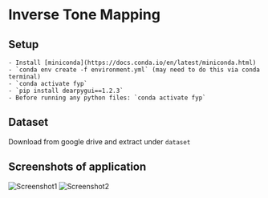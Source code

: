 # Inverse Tone Mapping
## Setup
    - Install [miniconda](https://docs.conda.io/en/latest/miniconda.html)
    - `conda env create -f environment.yml` (may need to do this via conda terminal)
    - `conda activate fyp`
    - `pip install dearpygui==1.2.3`
    - Before running any python files: `conda activate fyp`

## Dataset
Download from google drive and extract under `dataset`


## Screenshots of application
![Screenshot1](https://user-images.githubusercontent.com/53036167/155557057-d76aa825-0ccf-43a1-a192-54b304666a0e.png)
![Screenshot2](https://user-images.githubusercontent.com/53036167/155557096-b8d8bcda-3234-4bb6-a655-6f54bec506bb.png)
